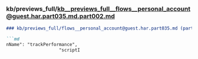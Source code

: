 ### kb/previews_full/kb__previews_full__flows__personal_account@guest.har.part035.md.part002.md

```md
### kb/previews_full/flows__personal_account@guest.har.part035.md (part 002)

```md
nName": "trackPerformance",
                    "scriptI
```

```

```
